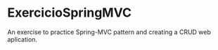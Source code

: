 # ExercicioSpringMVC


An exercise to practice Spring-MVC pattern and creating a CRUD web aplication.
